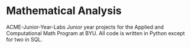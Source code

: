 # Mathematical Analysis
ACME-Junior-Year-Labs
Junior year projects for the Applied and Computational Math Program at BYU. All code is written in Python except for two in SQL.  
